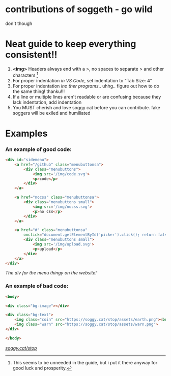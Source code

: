# contributions of soggeth - go wild
don't though

# Neat guide to keep everything consistent!!
1. **\<img>** Headers always end with a >, no spaces to separate > and other characters [^1]
2. For proper indentation *in VS Code*, set indentation to "Tab Size: 4"
3. For proper indentation *ino ther programs*.. uhhg.. figure out how to do the same thing! thanku!!!
4. If a line or multiple lines aren't readable or are confusing because they lack indentation, add indentation
5. You MUST cherish and love soggy cat before you can contribute. fake soggers will be exiled and humiliated

[^1]: This seems to be unneeded in the guide, but i put it there anyway for good luck and prosperity.

# Examples
### An example of good code:
```html
<div id="sidemenu">
	<a href="/github" class="menubuttonsa">
		<div class="menubuttons">
			<img src='/img/code.svg'>
			<p>code</p>
		</div>
	</a>

	<a href="nocss" class="menubuttonsa">
		<div class="menubuttons small">
			<img src='/img/nocss.svg'>
			<p>no css</p>
		</div>
	</a>

	<a href="#" class="menubuttonsa"
		onclick="document.getElementById('picker').click(); return false;">
		<div class="menubuttons small">
			<img src='/img/upload.svg'>
			<p>upload</p>
		</div>
	</a>
</div>
```
*The div for the menu thingy on the website!*

### An example of bad code:
```html
<body>

<div class="bg-image"></div>

<div class="bg-text">
	<img class="coin" src="https://soggy.cat/stop/assets/earth.png"><br>
	<img class="warn" src="https://soggy.cat/stop/assets/warn.png">
</div>

</body>
```
*[soggy.cat/stop](https://soggy.cat/stop)*